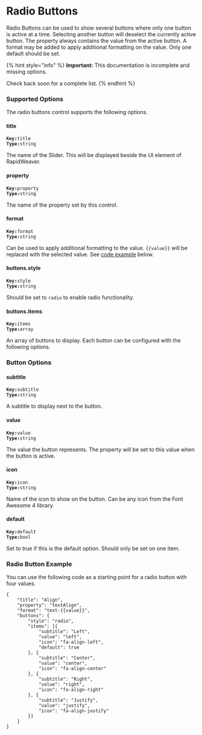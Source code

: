 # Radio Buttons

Radio Buttons can be used to show several buttons where only one button is active at a time. Selecting another button will deselect the currently active button. The property always contains the value from the active button. A format may be added to apply additional formatting on the value. Only one default should be set.

{% hint style="info" %}
**Important:** This documentation is incomplete and missing options.

Check back soon for a complete list.
{% endhint %}

### Supported Options <a href="#key-value-pairs-explained" id="key-value-pairs-explained"></a>

The radio buttons control supports the following options.

#### title

**`Key:`**`title`\
**`Type:`**`string`

The name of the Slider. This will be displayed beside the UI element of RapidWeaver.

#### property

**`Key:`**`property`\
**`Type:`**`string`

The name of the property set by this control.

#### format

**`Key:`**`format`\
**`Type:`**`string`

Can be used to apply additional formatting to the value. `{{value}}` will be replaced with the selected value. See [code example](radio-buttons.md#radio-button-example) below.

#### buttons.style

**`Key:`**`style`\
**`Type:`**`string`

Should be set to `radio` to enable radio functionality.

#### buttons.items

**`Key:`**`items`\
**`Type:`**`array`

An array of buttons to display. Each button can be configured with the following options.

### Button Options <a href="#key-value-pairs-explained" id="key-value-pairs-explained"></a>

#### subtitle

**`Key:`**`subtitle`\
**`Type:`**`string`

A subtitle to display next to the button.

#### value

**`Key:`**`value`\
**`Type:`**`string`

The value the button represents. The property will be set to this value when the button is active.

#### icon

**`Key:`**`icon`\
**`Type:`**`string`

Name of the icon to show on the button. Can be any icon from the Font Awesome 4 library.

#### default

**`Key:`**`default`\
**`Type:`**`bool`

Set to true if this is the default option. Should only be set on one item.

### Radio Button Example

You can use the following code as a starting point for a radio button with four values.

```
{
    "title": "Align",
    "property": "textAlign",
    "format": "text-{{value}}",
    "buttons": {
        "style": "radio",
        "items": [{
            "subtitle": "Left",
            "value": "left",
            "icon": "fa-align-left",
            "default": true
        }, {
            "subtitle": "Center",
            "value": "center",
            "icon": "fa-align-center"
        }, {
            "subtitle": "Right",
            "value": "right",
            "icon": "fa-align-right"
        }, {
            "subtitle": "Justify",
            "value": "justify",
            "icon": "fa-align-justify"
        }]
    }
}
```

